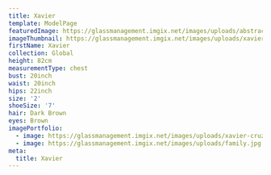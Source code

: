 ```yaml
---
title: Xavier
template: ModelPage
featuredImage: https://glassmanagement.imgix.net/images/uploads/abstract-analog-art-390089.jpg
imageThumbnail: https://glassmanagement.imgix.net/images/uploads/xavier-cruz-munuz-1.11.jpg
firstName: Xavier
collection: Global
height: 82cm
measurementType: chest
bust: 20inch
waist: 20inch
hips: 22inch
size: '2'
shoeSize: '7'
hair: Dark Brown
eyes: Brown
imagePortfolio:
  - image: https://glassmanagement.imgix.net/images/uploads/xavier-cruz-munuz-1.11.jpg
  - image: https://glassmanagement.imgix.net/images/uploads/family.jpg
meta:
  title: Xavier
---
```


